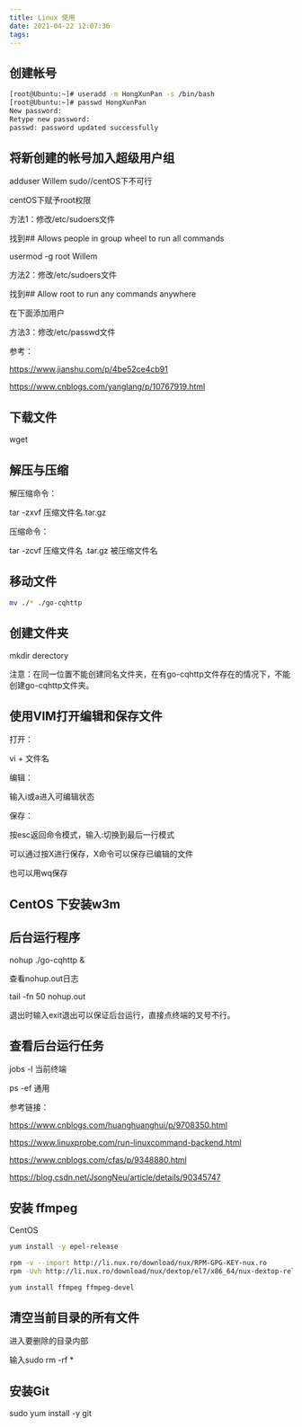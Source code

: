 ```yaml
---
title: Linux 使用
date: 2021-04-22 12:07:36
tags:
---
```

## 创建帐号

```bash
[root@Ubuntu:~]# useradd -m HongXunPan -s /bin/bash
[root@Ubuntu:~]# passwd HongXunPan
New password:
Retype new password:
passwd: password updated successfully
```

## 将新创建的帐号加入超级用户组

adduser Willem sudo//centOS下不可行

centOS下赋予root权限

方法1：修改/etc/sudoers文件

找到\#\# Allows people in group wheel to run all commands

usermod -g root Willem

方法2：修改/etc/sudoers文件

找到\#\# Allow root to run any commands anywhere

在下面添加用户

方法3：修改/etc/passwd文件

参考：

https://www.jianshu.com/p/4be52ce4cb91

https://www.cnblogs.com/yanglang/p/10767919.html

## 下载文件

wget

## 解压与压缩

解压缩命令：

tar -zxvf 压缩文件名.tar.gz

压缩命令：

tar -zcvf 压缩文件名 .tar.gz 被压缩文件名

## 移动文件

```bash
mv ./* ./go-cqhttp
```

## 创建文件夹

mkdir derectory

注意：在同一位置不能创建同名文件夹，在有go-cqhttp文件存在的情况下，不能创建go-cqhttp文件夹。

## 使用VIM打开编辑和保存文件

打开：

vi + 文件名

编辑：

输入i或a进入可编辑状态

保存：

按esc返回命令模式，输入:切换到最后一行模式

可以通过按X进行保存，X命令可以保存已编辑的文件

也可以用wq保存

## CentOS 下安装w3m

## 后台运行程序

nohup ./go-cqhttp &

查看nohup.out日志

tail -fn 50 nohup.out

退出时输入exit退出可以保证后台运行，直接点终端的叉号不行。

## 查看后台运行任务

jobs -l 当前终端

ps -ef 通用

参考链接：

https://www.cnblogs.com/huanghuanghui/p/9708350.html

https://www.linuxprobe.com/run-linuxcommand-backend.html

https://www.cnblogs.com/cfas/p/9348880.html

https://blog.csdn.net/JsongNeu/article/details/90345747

## 安装 ffmpeg

CentOS

```bash
yum install -y epel-release

rpm -v --import http://li.nux.ro/download/nux/RPM-GPG-KEY-nux.ro
rpm -Uvh http://li.nux.ro/download/nux/dextop/el7/x86_64/nux-dextop-release-0-5.el7.nux.noarch.rpm

yum install ffmpeg ffmpeg-devel
```

## 清空当前目录的所有文件

进入要删除的目录内部

输入sudo rm -rf *

## 安装Git

sudo yum install -y git

